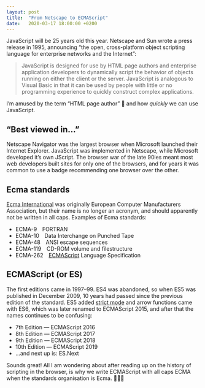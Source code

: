 ```yaml
---
layout: post
title:  "From Netscape to ECMAScript"
date:   2020-03-17 18:00:00 +0200
---
```


JavaScript will be 25 years old this year. Netscape and Sun wrote a press release in 1995, announcing “the open, cross-platform object scripting language for enterprise networks and the Internet”:

> JavaScript is designed for use by HTML page authors and enterprise application developers to dynamically script the behavior of objects running on either the client or the server. JavaScript is analogous to Visual Basic in that it can be used by people with little or no programming experience to quickly construct complex applications.

I’m amused by the term “HTML page author” 💙 and how _quickly_ we can use JavaScript.

## “Best viewed in…”

Netscape Navigator was the largest browser when Microsoft launched their Internet Explorer. JavaScript was implemented in Netscape, while Microsoft developed it’s own JScript. The browser war of the late 90ies meant most web developers built sites for only one of the browsers, and for years it was common to use a badge recommending one browser over the other.


## Ecma standards

[Ecma International](https://en.wikipedia.org/wiki/Ecma_International) was originally European Computer Manufacturers Association, but their name is no longer an acronym, and should apparently not be written in all caps. Examples of Ecma standards:

* ECMA-9&emsp;FORTRAN
* ECMA-10&emsp;Data Interchange on Punched Tape
* ECMA-48&emsp;ANSI escape sequences
* ECMA-119&emsp;CD-ROM volume and filestructure
* ECMA-262&emsp;[ECMAScript](https://en.wikipedia.org/wiki/ECMAScript) Language Specification

## ECMAScript (or ES)

The first editions came in 1997–99. ES4 was abandoned, so when ES5 was published in December 2009, 10 years had passed since the previous edition of the standard. ES5 added [strict mode](https://developer.mozilla.org/en-US/docs/Web/JavaScript/Reference/Strict_mode) and arrow functions came with ES6, which was later renamed to ECMAScript 2015, and after that the names continues to be confusing:

* 7th Edition — ECMAScript 2016
* 8th Edition — ECMAScript 2017
* 9th Edition — ECMAScript 2018
* 10th Edition — ECMAScript 2019
* …and next up is: ES.Next

Sounds great! All I am wondering about after reading up on the history of scripting in the browser, is why we write ECMAScript with all caps ECMA when the standards organisation is Ecma. 🤷🏻‍♀️
